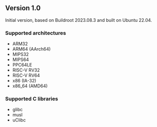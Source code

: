 ## Version 1.0

Initial version, based on Buildroot 2023.08.3 and built on Ubuntu 22.04.

### Supported architectures

* ARM32
* ARM64 (AArch64)
* MIPS32
* MIPS64
* PPC64LE
* RISC-V RV32
* RISC-V RV64
* x86 (IA-32)
* x86_64 (AMD64)

### Supported C libraries

* glibc
* musl
* uClibc
